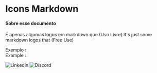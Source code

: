 # Icons Markdown 

#### Sobre esse documento 
É apenas algumas logos em markdown que (Uso Livre)
It's just some markdown logos that (Free Use)


Exemplo : <br>
Example :

![Linkedin](https://img.shields.io/badge/Linkedin-0e76a8?style=for-the-badge&logo=linkedin&logoColor=0e76a8&labelColor=white)
![Discord](https://img.shields.io/badge/discord-5865F2?style=for-the-badge&logo=discord&logoColor=5865F2&labelColor=white)